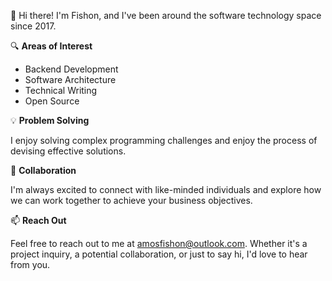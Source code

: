👋 Hi there! I'm Fishon, and I've been around the software technology space since 2017.

🔍 **Areas of Interest**

- Backend Development
- Software Architecture
- Technical Writing
- Open Source

💡 **Problem Solving**

I enjoy solving complex programming challenges and enjoy the process of devising effective solutions.

🚀 **Collaboration**

I'm always excited to connect with like-minded individuals and explore how we can work together to achieve your business objectives.

📫 **Reach Out**

Feel free to reach out to me at amosfishon@outlook.com. Whether it's a project inquiry, a potential collaboration, or just to say hi, I'd love to hear from you.
